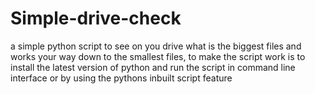 # Simple-drive-check
a simple python script to see on you drive what is the biggest files and works your way down to the smallest files, to make the script work is to install the latest version of python and run the script in 
command line interface or by using the pythons inbuilt script feature
